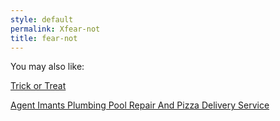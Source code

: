 ```yaml
---
style: default
permalink: Xfear-not
title: fear-not
---
```

You may also like:

[Trick or Treat](http://scp-wiki.net/trick-or-treat)

[Agent Imants Plumbing Pool Repair And Pizza Delivery Service](http://scp-wiki.net/agent-imants-plumbing-pool-repair-and-pizza-delivery-service)
